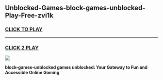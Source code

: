 
## Unblocked-Games-block-games-unblocked-Play-Free-zvi1k
<h3>
<a href="https://premium76.site?title=block-games-unblocked&ref=19M">CLICK TO PLAY</a></h3>
<hr>

<h3>
<a href="https://premium76.site?title=block-games-unblocked&ref=19M">CLICK 2 PLAY</a>
  
</h3>

<a href="https://premium76.site?title=block-games-unblocked&ref=19M"><img src="https://clearcache.store/games.png"></a>


**block-games-unblocked games unblocked: Your Gateway to Fun and Accessible Online Gaming**
